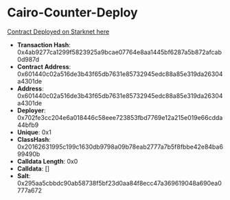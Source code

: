 # Cairo-Counter-Deploy

[Contract Deployed on Starknet here](https://starkscan.co/contract/0x0601440c02a516de3b43f65db7631e85732945edc88a85e319da26304a4301de#overview)

- **Transaction Hash**: 0x4ab9277ca1299f5823925a9bcae07764e8aa1445bf6287a5b872afcab0d987d
- **Contract Address**: 0x601440c02a516de3b43f65db7631e85732945edc88a85e319da26304a4301de
- **Address**: 0x601440c02a516de3b43f65db7631e85732945edc88a85e319da26304a4301de
- **Deployer**: 0x702fe3cc204e6a018446c58eee723853fbd7769e12a215e019e66cdda44bfb9
- **Unique**: 0x1
- **ClassHash**: 0x20162631995c199c1630db9798a09b78eab2777a7b5f8fbbe42e84ba699490b
- **Calldata Length**: 0x0
- **Calldata**: []
- **Salt**: 0x295aa5cbbdc90ab58738f5bf23d0aa84f8ecc47a369619048a690ea0777a672
